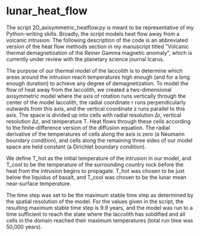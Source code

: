 # lunar_heat_flow

The script 2D_axisymmetric_heatflow.py is meant to be representative of my Python-writing skills. Broadly, the script models heat flow away from a volcanic intrusion. The following description of the code is an abbreviated version of the heat flow methods section in my manuscript titled "Volcanic thermal demagnetization of the Reiner Gamma magnetic anomaly", which is currently under review with the planetary science journal Icarus.

The purpose of our thermal model of the laccolith is to determine which areas around the intrusion reach temperatures high enough (and for a long enough duration) to achieve any degree of demagnetization. To model the flow of heat away from the laccolith, we created a two-dimensional axisymmetric model where the axis of rotation runs vertically through the center of the model laccolith, the radial coordinate r runs perpendicularly outwards from this axis, and the vertical coordinate z runs parallel to this axis. The space is divided up into cells with radial resolution ∆r, vertical resolution ∆z, and temperature T. Heat flows through these cells according to the finite-difference version of the diffusion equation. The radial derivative of the temperatures of cells along the axis is zero (a Neumann boundary condition), and cells along the remaining three sides of our model space are held constant (a Dirichlet boundary condition).
 
 We define T_hot as the initial temperature of the intrusion in our model, and T_cool to be the temperature of the surrounding country rock before the heat from the intrusion begins to propagate. T_hot was chosen to be just below the liquidus of basalt, and T_cool was chosen to be the lunar mean near-surface temperature.

The time step was set to be the maximum stable time step as determined by the spatial resolution of the model. For the values given in the script, the resulting maximum stable time step is 9.9 years, and the model was run to a time sufficient to reach the state where the laccolith has solidified and all cells in the domain reached their maximum temperatures (total run time was 50,000 years).
